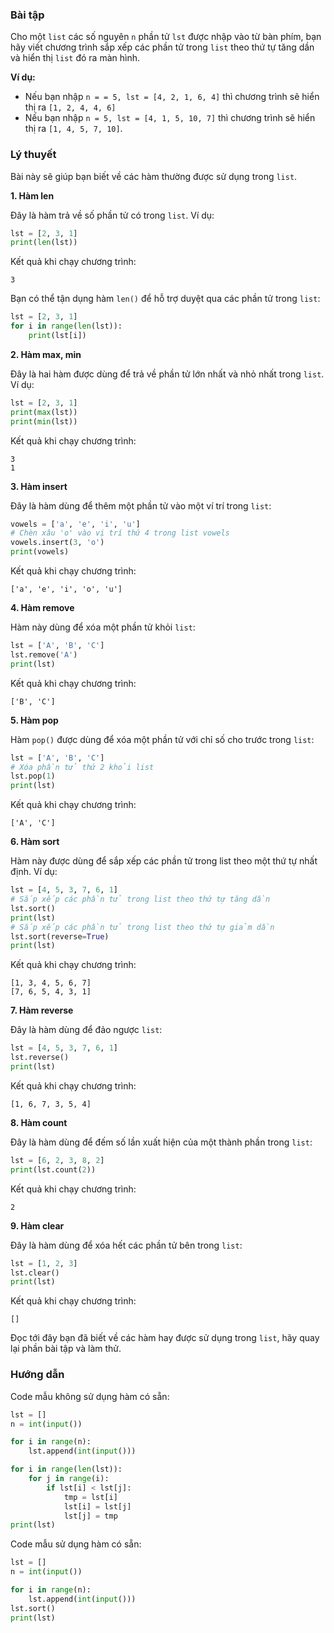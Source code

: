 ### **Bài tập**

Cho một `list` các số nguyên `n` phần tử `lst` được nhập vào từ bàn phím, bạn hãy viết chương trình sắp xếp các phần tử trong `list` theo thứ tự tăng dần và hiển thị `list` đó ra màn hình.

**Ví dụ:**

-   Nếu bạn nhập `n = = 5, lst = [4, 2, 1, 6, 4]` thì chương trình sẽ hiển thị ra `[1, 2, 4, 4, 6]`
-   Nếu bạn nhập `n = 5, lst = [4, 1, 5, 10, 7]` thì chương trình sẽ hiển thị ra `[1, 4, 5, 7, 10]`.

### **Lý thuyết**

Bài này sẽ giúp bạn biết về các hàm thường được sử dụng trong `list`.

**1. Hàm len**

Đây là hàm trả về số phần tử có trong `list`. Ví dụ:

``` python
lst = [2, 3, 1]
print(len(lst))
```

Kết quả khi chạy chương trình:

``` markup
3
```

Bạn có thể tận dụng hàm `len()` để hỗ trợ duyệt qua các phần tử trong `list`:

``` python
lst = [2, 3, 1]
for i in range(len(lst)):
    print(lst[i])
```

**2. Hàm max, min**

Đây là hai hàm được dùng để trả về phần tử lớn nhất và nhỏ nhất trong `list`. Ví dụ:

``` python
lst = [2, 3, 1]
print(max(lst))
print(min(lst))
```

Kết quả khi chạy chương trình:

``` markup
3
1
```

**3. Hàm insert**

Đây là hàm dùng để thêm một phần tử vào một ví trí trong `list`:

``` python
vowels = ['a', 'e', 'i', 'u']
# Chèn xâu 'o' vào vị trí thứ 4 trong list vowels
vowels.insert(3, 'o')
print(vowels)
```

Kết quả khi chạy chương trình:

``` markup
['a', 'e', 'i', 'o', 'u']
```

**4. Hàm remove**

Hàm này dùng để xóa một phần tử khỏi `list`:

``` python
lst = ['A', 'B', 'C']
lst.remove('A')
print(lst)
```

Kết quả khi chạy chương trình:

``` markup
['B', 'C']
```

**5. Hàm pop**

Hàm `pop()` được dùng để xóa một phần tử với chỉ số cho trước trong `list`:

``` python
lst = ['A', 'B', 'C']
# Xóa phần tử thứ 2 khỏi list
lst.pop(1)
print(lst)
```

Kết quả khi chạy chương trình:

``` markup
['A', 'C']
```

**6. Hàm sort**

Hàm này được dùng để sắp xếp các phần tử trong list theo một thứ tự nhất định. Ví dụ:

``` python
lst = [4, 5, 3, 7, 6, 1]
# Sắp xếp các phần tử trong list theo thứ tự tăng dần
lst.sort()
print(lst)
# Sắp xếp các phần tử trong list theo thứ tự giảm dần
lst.sort(reverse=True)
print(lst)
```

Kết quả khi chạy chương trình:

``` markup
[1, 3, 4, 5, 6, 7]
[7, 6, 5, 4, 3, 1]
```

**7. Hàm reverse**

Đây là hàm dùng để đảo ngược `list`:

``` python
lst = [4, 5, 3, 7, 6, 1]
lst.reverse()
print(lst)
```

Kết quả khi chạy chương trình:

``` markup
[1, 6, 7, 3, 5, 4]
```

**8. Hàm count**

Đây là hàm dùng để đếm số lần xuất hiện của một thành phần trong `list`:

``` python
lst = [6, 2, 3, 8, 2]
print(lst.count(2))
```

Kết quả khi chạy chương trình:

``` markup
2
```

**9. Hàm clear**

Đây là hàm dùng để xóa hết các phần tử bên trong `list`:

``` python
lst = [1, 2, 3]
lst.clear()
print(lst)
```

Kết quả khi chạy chương trình:

``` markup
[]
```

Đọc tới đây bạn đã biết về các hàm hay được sử dụng trong `list`, hãy quay lại phần bài tập và làm thử.

### Hướng dẫn

Code mẫu không sử dụng hàm có sẵn:

``` python
lst = []
n = int(input())

for i in range(n):
    lst.append(int(input()))

for i in range(len(lst)):
    for j in range(i):
        if lst[i] < lst[j]:
            tmp = lst[i]
            lst[i] = lst[j]
            lst[j] = tmp
print(lst)
```

Code mẫu sử dụng hàm có sẵn:

``` python
lst = []
n = int(input())

for i in range(n):
    lst.append(int(input()))
lst.sort()
print(lst)
```
